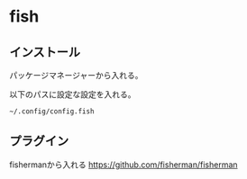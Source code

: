 # fish

## インストール
パッケージマネージャーから入れる。

以下のパスに設定な設定を入れる。

```
~/.config/config.fish
```

## プラグイン
fishermanから入れる
https://github.com/fisherman/fisherman
